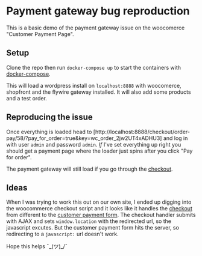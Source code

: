 # Payment gateway bug reproduction

This is a basic demo of the payment gateway issue on the woocomerce "Customer Payment Page".

## Setup

Clone the repo then run `docker-compose up` to start the containers with [docker-compose](https://docs.docker.com/compose/).

This will load a wordpress install on `localhost:8888` with woocomerce, shopfront and the flywire gateway installed. It will also add some products and a test order.

## Reproducing the issue

Once everything is loaded head to [http://localhost:8888/checkout/order-pay/58/?pay_for_order=true&key=wc_order_2jw2UT4xADHU3] and log in with user `admin` and password `admin`. _If_ I've set everything up right you should get a payment page where the loader just spins after you click "Pay for order".

The payment gateway will still load if you go through the [checkout](http://localhost:8888/checkout/).

## Ideas

When I was trying to work this out on our own site, I ended up digging into the woocommerce checkout script and it looks like it handles the [checkout](https://github.com/woocommerce/woocommerce/blob/7ef18a587929e7c08cc9a54ce41522c41d228eda/plugins/woocommerce/legacy/js/frontend/checkout.js#L35) from different to the [customer payment form](https://github.com/woocommerce/woocommerce/blob/7ef18a587929e7c08cc9a54ce41522c41d228eda/plugins/woocommerce/legacy/js/frontend/checkout.js#L27). The checkout handler submits with AJAX and sets `window.location` with the redirected url, so the javascript excutes. But the customer payment form hits the server, so redirecting to a `javascript:` url doesn't work.

Hope this helps ¯\_(ツ)_/¯